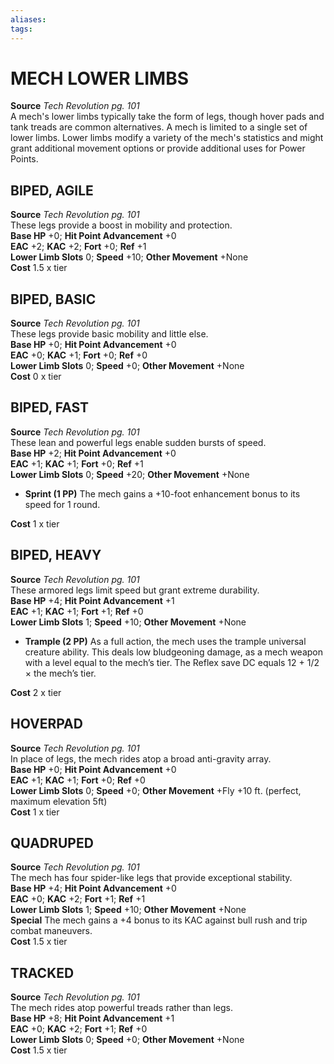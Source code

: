 ```yaml
---
aliases: 
tags: 
---
```

# MECH LOWER LIMBS
**Source** _Tech Revolution pg. 101_  
A mech's lower limbs typically take the form of legs, though hover pads and tank treads are common alternatives. A mech is limited to a single set of lower limbs. Lower limbs modify a variety of the mech's statistics and might grant additional movement options or provide additional uses for Power Points.

## BIPED, AGILE

**Source** _Tech Revolution pg. 101_  
These legs provide a boost in mobility and protection.  
**Base HP** +0; **Hit Point Advancement** +0  
**EAC** +2; **KAC** +2; **Fort** +0; **Ref** +1  
**Lower Limb Slots** 0; **Speed** +10; **Other Movement** +None  
**Cost** 1.5 x tier

## BIPED, BASIC

**Source** _Tech Revolution pg. 101_  
These legs provide basic mobility and little else.  
**Base HP** +0; **Hit Point Advancement** +0  
**EAC** +0; **KAC** +1; **Fort** +0; **Ref** +0  
**Lower Limb Slots** 0; **Speed** +0; **Other Movement** +None  
**Cost** 0 x tier

## BIPED, FAST

**Source** _Tech Revolution pg. 101_  
These lean and powerful legs enable sudden bursts of speed.  
**Base HP** +2; **Hit Point Advancement** +0  
**EAC** +1; **KAC** +1; **Fort** +0; **Ref** +1  
**Lower Limb Slots** 0; **Speed** +20; **Other Movement** +None  

-   **Sprint (1 PP)** The mech gains a +10-foot enhancement bonus to its speed for 1 round.

**Cost** 1 x tier

## BIPED, HEAVY

**Source** _Tech Revolution pg. 101_  
These armored legs limit speed but grant extreme durability.  
**Base HP** +4; **Hit Point Advancement** +1  
**EAC** +1; **KAC** +1; **Fort** +1; **Ref** +0  
**Lower Limb Slots** 1; **Speed** +10; **Other Movement** +None  

-   **Trample (2 PP)** As a full action, the mech uses the trample universal creature ability. This deals low bludgeoning damage, as a mech weapon with a level equal to the mech’s tier. The Reflex save DC equals 12 + 1/2 × the mech’s tier.

**Cost** 2 x tier

## HOVERPAD

**Source** _Tech Revolution pg. 101_  
In place of legs, the mech rides atop a broad anti-gravity array.  
**Base HP** +0; **Hit Point Advancement** +0  
**EAC** +1; **KAC** +1; **Fort** +0; **Ref** +0  
**Lower Limb Slots** 0; **Speed** +0; **Other Movement** +Fly +10 ft. (perfect, maximum elevation 5ft)  
**Cost** 1 x tier

## QUADRUPED

**Source** _Tech Revolution pg. 101_  
The mech has four spider-like legs that provide exceptional stability.  
**Base HP** +4; **Hit Point Advancement** +0  
**EAC** +0; **KAC** +2; **Fort** +1; **Ref** +1  
**Lower Limb Slots** 1; **Speed** +10; **Other Movement** +None  
**Special** The mech gains a +4 bonus to its KAC against bull rush and trip combat maneuvers.  
**Cost** 1.5 x tier

## TRACKED

**Source** _Tech Revolution pg. 101_  
The mech rides atop powerful treads rather than legs.  
**Base HP** +8; **Hit Point Advancement** +1  
**EAC** +0; **KAC** +2; **Fort** +1; **Ref** +0  
**Lower Limb Slots** 0; **Speed** +0; **Other Movement** +None  
**Cost** 1.5 x tier